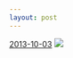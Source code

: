 ```yaml
---
layout: post
---
```


<p>
  <time><a href="/74">2013-10-03</a></time>
  <a href="/74"><img src="{{ site.assets_url }}/74-640.jpg" srcset="{{ site.assets_url }}/74-1280.jpg 1280w, {{ site.assets_url }}/74-960.jpg 960w, {{ site.assets_url }}/74-640.jpg 640w, {{ site.assets_url }}/74-320.jpg 320w" sizes="(min-width: 700px) 50vw, calc(100vw - 2rem)" /></a>
</p>
